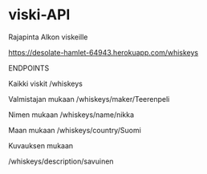 # viski-API
Rajapinta Alkon viskeille

https://desolate-hamlet-64943.herokuapp.com/whiskeys

ENDPOINTS

Kaikki viskit
/whiskeys

Valmistajan mukaan
/whiskeys/maker/Teerenpeli

Nimen mukaan
/whiskeys/name/nikka

Maan mukaan
/whiskeys/country/Suomi

Kuvauksen mukaan

/whiskeys/description/savuinen
